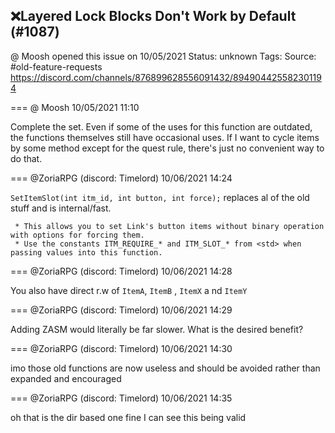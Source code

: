 ## ❌Layered Lock Blocks Don't Work by Default (#1087)
@ Moosh opened this issue on 10/05/2021
Status: unknown
Tags: 
Source: #old-feature-requests https://discord.com/channels/876899628556091432/894904425582301194


=== @ Moosh 10/05/2021 11:10

Complete the set. Even if some of the uses for this function are outdated, the functions themselves still have occasional uses. If I want to cycle items by some method except for the quest rule, there's just no convenient way to do that.

=== @ZoriaRPG (discord: Timelord) 10/06/2021 14:24

`SetItemSlot(int itm_id, int button, int force);` replaces al of the old stuff and is internal/fast.
```int SetItemSlot(int itm_id, int button, int force);                
 * This allows you to set Link's button items without binary operation with options for forcing them.
 * Use the constants ITM_REQUIRE_* and ITM_SLOT_* from <std> when passing values into this function. 
```

=== @ZoriaRPG (discord: Timelord) 10/06/2021 14:28

You also have direct r.w of `ItemA`, `ItemB` , `ItemX` a nd `ItemY`

=== @ZoriaRPG (discord: Timelord) 10/06/2021 14:29

Adding <std> ZASM would literally be far slower. What is the desired benefit?

=== @ZoriaRPG (discord: Timelord) 10/06/2021 14:30

imo those old functions are now useless and should be avoided rather than expanded and encouraged

=== @ZoriaRPG (discord: Timelord) 10/06/2021 14:35

oh
that is the dir based one
fine
I can see this being valid
